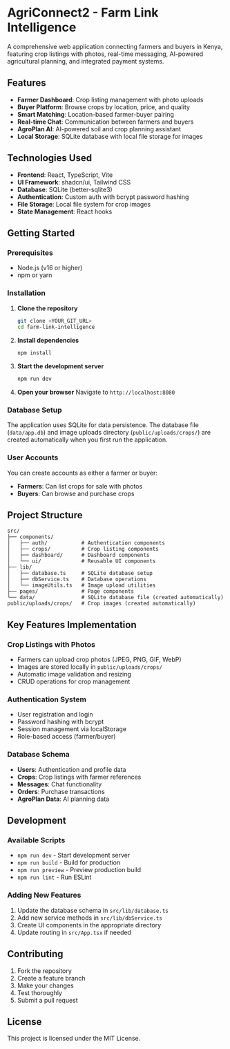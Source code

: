# AgriConnect2 - Farm Link Intelligence

A comprehensive web application connecting farmers and buyers in Kenya, featuring crop listings with photos, real-time messaging, AI-powered agricultural planning, and integrated payment systems.

## Features

- **Farmer Dashboard**: Crop listing management with photo uploads
- **Buyer Platform**: Browse crops by location, price, and quality
- **Smart Matching**: Location-based farmer-buyer pairing
- **Real-time Chat**: Communication between farmers and buyers
- **AgroPlan AI**: AI-powered soil and crop planning assistant
- **Local Storage**: SQLite database with local file storage for images

## Technologies Used

- **Frontend**: React, TypeScript, Vite
- **UI Framework**: shadcn/ui, Tailwind CSS
- **Database**: SQLite (better-sqlite3)
- **Authentication**: Custom auth with bcrypt password hashing
- **File Storage**: Local file system for crop images
- **State Management**: React hooks

## Getting Started

### Prerequisites

- Node.js (v16 or higher)
- npm or yarn

### Installation

1. **Clone the repository**
   ```bash
   git clone <YOUR_GIT_URL>
   cd farm-link-intelligence
   ```

2. **Install dependencies**
   ```bash
   npm install
   ```

3. **Start the development server**
   ```bash
   npm run dev
   ```

4. **Open your browser**
   Navigate to `http://localhost:8080`

### Database Setup

The application uses SQLite for data persistence. The database file (`data/app.db`) and image uploads directory (`public/uploads/crops/`) are created automatically when you first run the application.

### User Accounts

You can create accounts as either a farmer or buyer:
- **Farmers**: Can list crops for sale with photos
- **Buyers**: Can browse and purchase crops

## Project Structure

```
src/
├── components/
│   ├── auth/           # Authentication components
│   ├── crops/          # Crop listing components
│   ├── dashboard/      # Dashboard components
│   └── ui/             # Reusable UI components
├── lib/
│   ├── database.ts     # SQLite database setup
│   ├── dbService.ts    # Database operations
│   └── imageUtils.ts   # Image upload utilities
├── pages/              # Page components
└── data/               # SQLite database file (created automatically)
public/uploads/crops/   # Crop images (created automatically)
```

## Key Features Implementation

### Crop Listings with Photos
- Farmers can upload crop photos (JPEG, PNG, GIF, WebP)
- Images are stored locally in `public/uploads/crops/`
- Automatic image validation and resizing
- CRUD operations for crop management

### Authentication System
- User registration and login
- Password hashing with bcrypt
- Session management via localStorage
- Role-based access (farmer/buyer)

### Database Schema
- **Users**: Authentication and profile data
- **Crops**: Crop listings with farmer references
- **Messages**: Chat functionality
- **Orders**: Purchase transactions
- **AgroPlan Data**: AI planning data

## Development

### Available Scripts

- `npm run dev` - Start development server
- `npm run build` - Build for production
- `npm run preview` - Preview production build
- `npm run lint` - Run ESLint

### Adding New Features

1. Update the database schema in `src/lib/database.ts`
2. Add new service methods in `src/lib/dbService.ts`
3. Create UI components in the appropriate directory
4. Update routing in `src/App.tsx` if needed

## Contributing

1. Fork the repository
2. Create a feature branch
3. Make your changes
4. Test thoroughly
5. Submit a pull request

## License

This project is licensed under the MIT License.
